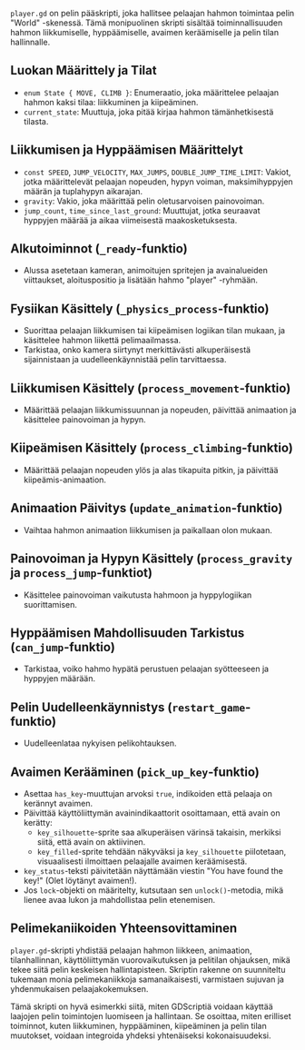 `player.gd` on pelin pääskripti, joka hallitsee pelaajan hahmon toimintaa pelin "World" -skenessä. Tämä monipuolinen skripti sisältää toiminnallisuuden hahmon liikkumiselle, hyppäämiselle, avaimen keräämiselle ja pelin tilan hallinnalle.

## Luokan Määrittely ja Tilat

- `enum State { MOVE, CLIMB }`: Enumeraatio, joka määrittelee pelaajan hahmon kaksi tilaa: liikkuminen ja kiipeäminen.
- `current_state`: Muuttuja, joka pitää kirjaa hahmon tämänhetkisestä tilasta.

## Liikkumisen ja Hyppäämisen Määrittelyt

- `const SPEED`, `JUMP_VELOCITY`, `MAX_JUMPS`, `DOUBLE_JUMP_TIME_LIMIT`: Vakiot, jotka määrittelevät pelaajan nopeuden, hypyn voiman, maksimihyppyjen määrän ja tuplahypyn aikarajan.
- `gravity`: Vakio, joka määrittää pelin oletusarvoisen painovoiman.
- `jump_count`, `time_since_last_ground`: Muuttujat, jotka seuraavat hyppyjen määrää ja aikaa viimeisestä maakosketuksesta.

## Alkutoiminnot (`_ready`-funktio)

- Alussa asetetaan kameran, animoitujen spritejen ja avainalueiden viittaukset, aloituspositio ja lisätään hahmo "player" -ryhmään.

## Fysiikan Käsittely (`_physics_process`-funktio)

- Suorittaa pelaajan liikkumisen tai kiipeämisen logiikan tilan mukaan, ja käsittelee hahmon liikettä pelimaailmassa.
- Tarkistaa, onko kamera siirtynyt merkittävästi alkuperäisestä sijainnistaan ja uudelleenkäynnistää pelin tarvittaessa.

## Liikkumisen Käsittely (`process_movement`-funktio)

- Määrittää pelaajan liikkumissuunnan ja nopeuden, päivittää animaation ja käsittelee painovoiman ja hypyn.

## Kiipeämisen Käsittely (`process_climbing`-funktio)

- Määrittää pelaajan nopeuden ylös ja alas tikapuita pitkin, ja päivittää kiipeämis-animaation.

## Animaation Päivitys (`update_animation`-funktio)

- Vaihtaa hahmon animaation liikkumisen ja paikallaan olon mukaan.

## Painovoiman ja Hypyn Käsittely (`process_gravity` ja `process_jump`-funktiot)

- Käsittelee painovoiman vaikutusta hahmoon ja hyppylogiikan suorittamisen.

## Hyppäämisen Mahdollisuuden Tarkistus (`can_jump`-funktio)

- Tarkistaa, voiko hahmo hypätä perustuen pelaajan syötteeseen ja hyppyjen määrään.

## Pelin Uudelleenkäynnistys (`restart_game`-funktio)

- Uudelleenlataa nykyisen pelikohtauksen.

## Avaimen Kerääminen (`pick_up_key`-funktio)

- Asettaa `has_key`-muuttujan arvoksi `true`, indikoiden että pelaaja on kerännyt avaimen.
- Päivittää käyttöliittymän avainindikaattorit osoittamaan, että avain on kerätty:
  - `key_silhouette`-sprite saa alkuperäisen värinsä takaisin, merkiksi siitä, että avain on aktiivinen.
  - `key_filled`-sprite tehdään näkyväksi ja `key_silhouette` piilotetaan, visuaalisesti ilmoittaen pelaajalle avaimen keräämisestä.
- `key_status`-teksti päivitetään näyttämään viestin "You have found the key!" (Olet löytänyt avaimen!).
- Jos `lock`-objekti on määritelty, kutsutaan sen `unlock()`-metodia, mikä lienee avaa lukon ja mahdollistaa pelin etenemisen.

## Pelimekaniikoiden Yhteensovittaminen

`player.gd`-skripti yhdistää pelaajan hahmon liikkeen, animaation, tilanhallinnan, käyttöliittymän vuorovaikutuksen ja pelitilan ohjauksen, mikä tekee siitä pelin keskeisen hallintapisteen. Skriptin rakenne on suunniteltu tukemaan monia pelimekaniikkoja samanaikaisesti, varmistaen sujuvan ja yhdenmukaisen pelaajakokemuksen.

Tämä skripti on hyvä esimerkki siitä, miten GDScriptiä voidaan käyttää laajojen pelin toimintojen luomiseen ja hallintaan. Se osoittaa, miten erilliset toiminnot, kuten liikkuminen, hyppääminen, kiipeäminen ja pelin tilan muutokset, voidaan integroida yhdeksi yhtenäiseksi kokonaisuudeksi.